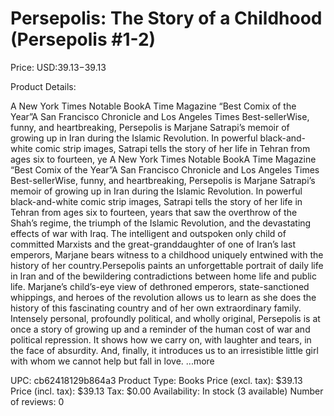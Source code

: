 # Persepolis: The Story of a Childhood (Persepolis #1-2)

Price: USD:$39.13-$39.13

Product Details:

A New York Times Notable BookA Time Magazine “Best Comix of the Year”A San Francisco Chronicle and Los Angeles Times Best-sellerWise, funny, and heartbreaking, Persepolis is Marjane Satrapi’s memoir of growing up in Iran during the Islamic Revolution. In powerful black-and-white comic strip images, Satrapi tells the story of her life in Tehran from ages six to fourteen, ye A New York Times Notable BookA Time Magazine “Best Comix of the Year”A San Francisco Chronicle and Los Angeles Times Best-sellerWise, funny, and heartbreaking, Persepolis is Marjane Satrapi’s memoir of growing up in Iran during the Islamic Revolution. In powerful black-and-white comic strip images, Satrapi tells the story of her life in Tehran from ages six to fourteen, years that saw the overthrow of the Shah’s regime, the triumph of the Islamic Revolution, and the devastating effects of war with Iraq. The intelligent and outspoken only child of committed Marxists and the great-granddaughter of one of Iran’s last emperors, Marjane bears witness to a childhood uniquely entwined with the history of her country.Persepolis paints an unforgettable portrait of daily life in Iran and of the bewildering contradictions between home life and public life. Marjane’s child’s-eye view of dethroned emperors, state-sanctioned whippings, and heroes of the revolution allows us to learn as she does the history of this fascinating country and of her own extraordinary family. Intensely personal, profoundly political, and wholly original, Persepolis is at once a story of growing up and a reminder of the human cost of war and political repression. It shows how we carry on, with laughter and tears, in the face of absurdity. And, finally, it introduces us to an irresistible little girl with whom we cannot help but fall in love. ...more

UPC: cb62418129b864a3
Product Type: Books
Price (excl. tax): $39.13
Price (incl. tax): $39.13
Tax: $0.00
Availability: In stock (3 available)
Number of reviews: 0